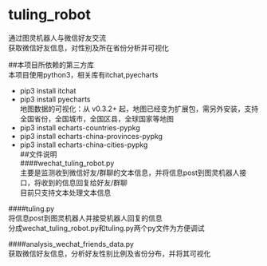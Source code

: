 # tuling_robot<br>
通过图灵机器人与微信好友交流<br>
获取微信好友信息，对性别及所在省份分析并可视化<br>

##本项目所依赖的第三方库<br>
本项目使用python3，相关库有itchat,pyecharts <br>
* pip3 install itchat<br>
* pip3 install pyecharts<br>
地图数据的可视化：从 v0.3.2+ 起，地图已经变为扩展包，需另外安装，支持全国省份，全国城市，全国区县，全球国家等地图
* pip3 install echarts-countries-pypkg<br>
* pip3 install echarts-china-provinces-pypkg<br> 
* pip3 install echarts-china-cities-pypkg<br>
##文件说明<br>
####wechat_tuling_robot.py<br>
主要是监测收到微信好友/群聊的文本信息，并将信息post到图灵机器人接口，将收到的信息回复给好友/群聊<br>
目前只支持文本处理文本信息<br>

####tuling.py<br>
将信息post到图灵机器人并接受机器人回复的信息<br>
分成wechat_tuling_robot.py和tuling.py两个py文件为方便调试<br>  

####analysis_wechat_friends_data.py<br>
获取微信好友信息，分析好友性别比例及省份分布，并将其可视化<br>
